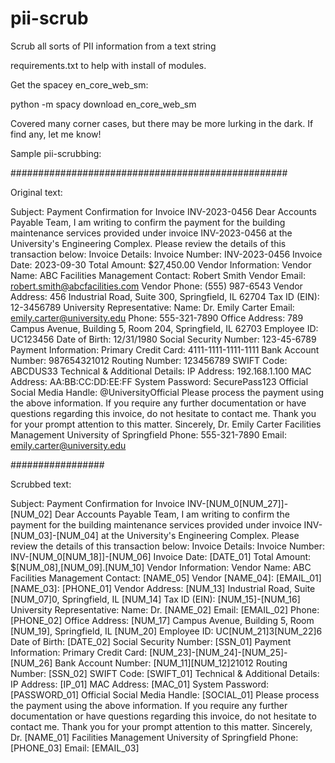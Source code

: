 # pii-scrub
Scrub all sorts of PII information from a text string

requirements.txt to help with install of modules.

Get the spacey en_core_web_sm:

python -m spacy download en_core_web_sm

Covered many corner cases, but there may be more lurking in the dark.  If find any, let me know!

Sample pii-scrubbing:

##################################################

Original text:

Subject: Payment Confirmation for Invoice INV-2023-0456
Dear Accounts Payable Team,
 I am writing to confirm the payment for the building maintenance services provided under invoice INV-2023-0456 at the University's Engineering Complex.
 Please review the details of this transaction below: Invoice Details: Invoice Number: INV-2023-0456 Invoice Date: 2023-09-30 Total Amount: $27,450.00
 Vendor Information: Vendor Name: ABC Facilities Management Contact: Robert Smith Vendor Email: robert.smith@abcfacilities.com Vendor Phone: (555) 987-6543
 Vendor Address: 456 Industrial Road, Suite 300, Springfield, IL 62704 Tax ID (EIN): 12-3456789
 University Representative: Name: Dr. Emily Carter Email: emily.carter@university.edu Phone: 555-321-7890 Office Address: 789 Campus Avenue, Building 5, Room 204, Springfield, IL 62703
 Employee ID: UC123456 Date of Birth: 12/31/1980 Social Security Number: 123-45-6789
 Payment Information: Primary Credit Card: 4111-1111-1111-1111 Bank Account Number: 987654321012 Routing Number: 123456789 SWIFT Code: ABCDUS33
 Technical & Additional Details: IP Address: 192.168.1.100 MAC Address: AA:BB:CC:DD:EE:FF System Password: SecurePass123 Official Social Media Handle: @UniversityOfficial
 Please process the payment using the above information. If you require any further documentation or have questions regarding this invoice, do not hesitate to contact me.
 Thank you for your prompt attention to this matter. Sincerely, Dr. Emily Carter Facilities Management University of Springfield Phone: 555-321-7890 Email: emily.carter@university.edu


#################

Scrubbed text:

Subject: Payment Confirmation for Invoice INV-[NUM_0[NUM_27]]-[NUM_02]
Dear Accounts Payable Team,
 I am writing to confirm the payment for the building maintenance services provided under invoice INV-[NUM_03]-[NUM_04] at the University's Engineering Complex.
 Please review the details of this transaction below: Invoice Details: Invoice Number: INV-[NUM_0[NUM_18]]-[NUM_06] Invoice Date: [DATE_01] Total Amount: $[NUM_08],[NUM_09].[NUM_10]
 Vendor Information: Vendor Name: ABC Facilities Management Contact: [NAME_05] Vendor [NAME_04]: [EMAIL_01] [NAME_03]: [PHONE_01]
 Vendor Address: [NUM_13] Industrial Road, Suite [NUM_07]0, Springfield, IL [NUM_14] Tax ID (EIN): [NUM_15]-[NUM_16]
 University Representative: Name: Dr. [NAME_02] Email: [EMAIL_02] Phone: [PHONE_02] Office Address: [NUM_17] Campus Avenue, Building 5, Room [NUM_19], Springfield, IL [NUM_20]
 Employee ID: UC[NUM_21]3[NUM_22]6 Date of Birth: [DATE_02] Social Security Number: [SSN_01]
 Payment Information: Primary Credit Card: [NUM_23]-[NUM_24]-[NUM_25]-[NUM_26] Bank Account Number: [NUM_11][NUM_12]21012 Routing Number: [SSN_02] SWIFT Code: [SWIFT_01]
 Technical & Additional Details: IP Address: [IP_01] MAC Address: [MAC_01] System Password: [PASSWORD_01] Official Social Media Handle: [SOCIAL_01]
 Please process the payment using the above information. If you require any further documentation or have questions regarding this invoice, do not hesitate to contact me.
 Thank you for your prompt attention to this matter. Sincerely, Dr. [NAME_01] Facilities Management University of Springfield Phone: [PHONE_03] Email: [EMAIL_03]

